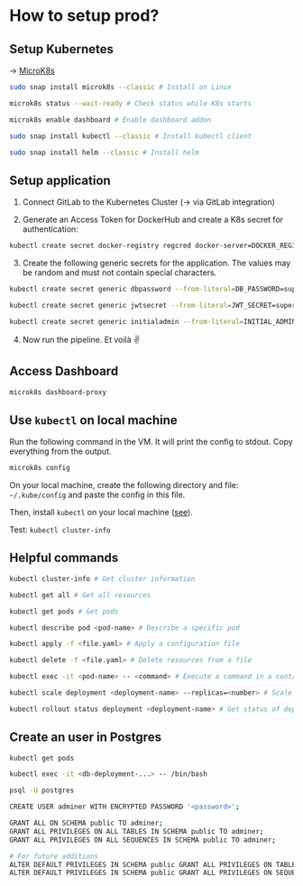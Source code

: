 # How to setup prod?

## Setup Kubernetes

-> [MicroK8s](https://microk8s.io/#install-microk8s)

```bash
sudo snap install microk8s --classic # Install on Linux

microk8s status --wait-ready # Check status while K8s starts

microk8s enable dashboard # Enable dashboard addon

sudo snap install kubectl --classic # Install kubectl client

sudo snap install helm --classic # Install helm
```

## Setup application

1. Connect GitLab to the Kubernetes Cluster (-> via GitLab integration)

2. Generate an Access Token for DockerHub and create a K8s secret for authentication:

```bash
kubectl create secret docker-registry regcred docker-server=DOCKER_REGISTRY_SERVER --docker-username=DOCKER_USER --docker-password=DOCKER_PASSWORD
```

3. Create the following generic secrets for the application. The values may be random and must not contain special characters.

```bash
kubectl create secret generic dbpassword --from-literal=DB_PASSWORD=supersecret

kubectl create secret generic jwtsecret --from-literal=JWT_SECRET=supersecret

kubectl create secret generic initialadmin --from-literal=INITIAL_ADMIN_PASSWORD=supersecret
```

4. Now run the pipeline. Et voilà ✌️

## Access Dashboard

```bash
microk8s dashboard-proxy
```

## Use `kubectl` on local machine

Run the following command in the VM. It will print the config to stdout. Copy everything from the output.

```bash
microk8s config
```

On your local machine, create the following directory and file: `~/.kube/config` and paste the config in this file.

Then, install `kubectl` on your local machine ([see](https://kubernetes.io/docs/tasks/tools/#kubectl)).

Test: `kubectl cluster-info`

## Helpful commands

```bash
kubectl cluster-info # Get cluster information

kubectl get all # Get all resources

kubectl get pods # Get pods

kubectl describe pod <pod-name> # Describe a specific pod

kubectl apply -f <file.yaml> # Apply a configuration file

kubectl delete -f <file.yaml> # Delete resources from a file

kubectl exec -it <pod-name> -- <command> # Execute a command in a container

kubectl scale deployment <deployment-name> --replicas=<number> # Scale a deployment

kubectl rollout status deployment <deployment-name> # Get status of deployment
```

## Create an user in Postgres

```bash
kubectl get pods

kubectl exec -it <db-deployment-...> -- /bin/bash

psql -U postgres

CREATE USER adminer WITH ENCRYPTED PASSWORD '<password>';

GRANT ALL ON SCHEMA public TO adminer;
GRANT ALL PRIVILEGES ON ALL TABLES IN SCHEMA public TO adminer;
GRANT ALL PRIVILEGES ON ALL SEQUENCES IN SCHEMA public TO adminer;

# For future additions
ALTER DEFAULT PRIVILEGES IN SCHEMA public GRANT ALL PRIVILEGES ON TABLES TO adminer;
ALTER DEFAULT PRIVILEGES IN SCHEMA public GRANT ALL PRIVILEGES ON SEQUENCES TO adminer;
```